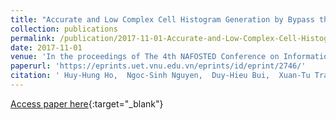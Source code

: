 ```yaml
---
title: "Accurate and Low Complex Cell Histogram Generation by Bypass the Gradient of Pixel Computation"
collection: publications
permalink: /publication/2017-11-01-Accurate-and-Low-Complex-Cell-Histogram-Generation-by-Bypass-the-Gradient-of-Pixel-Computation
date: 2017-11-01
venue: 'In the proceedings of The 4th NAFOSTED Conference on Information and Computer Science (NICS)'
paperurl: 'https://eprints.uet.vnu.edu.vn/eprints/id/eprint/2746/'
citation: ' Huy-Hung Ho,  Ngoc-Sinh Nguyen,  Duy-Hieu Bui,  Xuan-Tu Tran, &quot;Accurate and Low Complex Cell Histogram Generation by Bypass the Gradient of Pixel Computation.&quot; In the proceedings of The 4th NAFOSTED Conference on Information and Computer Science (NICS), 2017.'
---
```

[Access paper here](https://eprints.uet.vnu.edu.vn/eprints/id/eprint/2746/){:target="_blank"}
